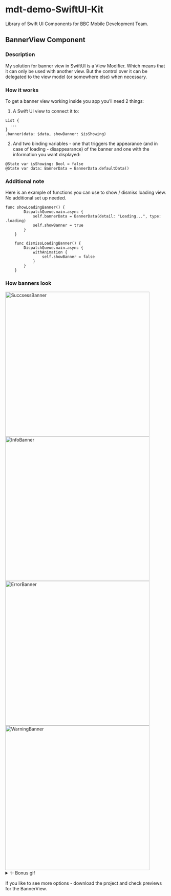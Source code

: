 # mdt-demo-SwiftUI-Kit
Library of Swift UI Components for BBC Mobile Development Team.

## BannerView Component
### Description
My solution for banner view in SwiftUI is a View Modifier. Which means that it can only be used with another view. But the control over it can be delegated to the view model (or somewhere else) when necessary. 

### How it works
To get a banner view working inside you app you’ll need 2 things:
1. A Swift UI view to connect it to:
```
List {
  ...
} 
.banner(data: $data, showBanner: $isShowing)
```
2. And two binding variables - one that triggers the appearance (and in case of loading - disappearance) of the banner and one with the information you want displayed:
```
@State var isShowing: Bool = false
@State var data: BannerData = BannerData.defaultData()
```


### Additional note
Here is an example of functions you can use to show / dismiss loading view. No additional set up needed.
```
func showLoadingBanner() {
        DispatchQueue.main.async {
            self.bannerData = BannerData(detail: "Loading...", type: .loading)
            self.showBanner = true
        }
    }
    
    func dismissLoadingBanner() {
        DispatchQueue.main.async {
            withAnimation {
                self.showBanner = false
            }
        }
    }
```

### How banners look

<img width="450" alt="SuccsessBanner" src="https://github.com/bbc/mdt-ios-SwiftUIKit/assets/45575272/bafe9b45-9097-4a7b-b52b-fb14925c8340">
<img width="450" alt="InfoBanner" src="https://github.com/bbc/mdt-ios-SwiftUIKit/assets/45575272/2910b9be-87a4-4a91-a247-a183993beebc">


<img width="450" alt="ErrorBanner" src="https://github.com/bbc/mdt-ios-SwiftUIKit/assets/45575272/45b5cde7-17d1-4d5e-af03-bc1b7ed2dd58">
<img width="450" alt="WarningBanner" src="https://github.com/bbc/mdt-ios-SwiftUIKit/assets/45575272/e9d5e822-b76a-4051-b4f3-674fb143a504">

<details>
    <summary> ✨ Bonus gif </summary>
	
 ![LoadingBanner](https://github.com/bbc/mdt-ios-SwiftUIKit/assets/45575272/9ea23eba-fdcf-4d6a-9aad-f4996bb97b06)

</details>

If you like to see more options - download the project and check previews for the BannerView.
